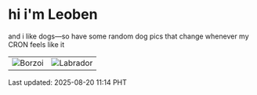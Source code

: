 # hi i'm Leoben

and i like dogs—so have some random dog pics that change whenever my CRON feels like it

|  |  |
|--------|----------|
| ![Borzoi](https://random-dog-vercel.vercel.app/api/random-borzoi?v=1755659686) | ![Labrador](https://random-dog-vercel.vercel.app/api/random-labrador?v=1755659686) |

Last updated: 2025-08-20 11:14 PHT
